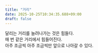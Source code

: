 ```yaml
---
title: "거리"
date: 2025-10-25T10:34:35.688+09:00
draft: false
---
```


달리는 거리를 늘려나가는 것은 힘들다.  
매 번 같은 거리에서 힘들어진다.  
아주 조금씩 아주 조금씩만 앞으로 나아갈 수 있다.
